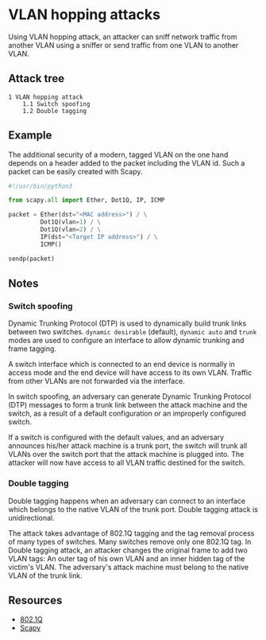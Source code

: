 # VLAN hopping attacks

Using VLAN hopping attack, an attacker can sniff network traffic from another VLAN using a sniffer or send traffic 
from one VLAN to another VLAN.

## Attack tree

```text
1 VLAN hopping attack
    1.1 Switch spoofing 
    1.2 Double tagging
```

## Example

The additional security of a modern, tagged VLAN on the one hand depends on a header added to the
packet including the VLAN id. Such a packet can be easily created with Scapy.

```python
#!/usr/bin/python3

from scapy.all import Ether, Dot1Q, IP, ICMP

packet = Ether(dst="<MAC address>") / \
         Dot1Q(vlan=1) / \
         Dot1Q(vlan=2) / \
         IP(dst="<Target IP address>") / \
         ICMP()

sendp(packet)
```

## Notes

### Switch spoofing

Dynamic Trunking Protocol (DTP) is used to dynamically build trunk links between two switches. `dynamic desirable` 
(default), `dynamic auto` and `trunk` modes are used to configure an interface to allow dynamic trunking and frame 
tagging. 

A switch interface which is connected to an end device is normally in access mode and the end device will have 
access to its own VLAN. Traffic from other VLANs are not forwarded via the interface.

In switch spoofing, an adversary can generate Dynamic Trunking Protocol (DTP) messages to form a trunk link between 
the attack machine and the switch, as a result of a default configuration or an improperly configured switch.

If a switch is configured with the default values, and an adversary announces his/her attack machine is a trunk port, 
the switch will trunk all VLANs over the switch port that the attack machine is plugged into. The attacker
will now have access to all VLAN traffic destined for the switch.

### Double tagging

Double tagging happens when an adversary can connect to an interface which belongs to the native VLAN of 
the trunk port. Double tagging attack is unidirectional.

The attack takes advantage of 802.1Q tagging and the tag removal process of many types of switches. Many switches 
remove only one 802.1Q tag. In Double tagging attack, an attacker changes the original frame to add two VLAN tags: 
An outer tag of his own VLAN and an inner hidden tag of the victim's VLAN. The adversary's attack machine must 
belong to the native VLAN of the trunk link.

## Resources

* [802.1Q](https://standards.ieee.org/ieee/802.1Q/6844/)
* [Scapy](https://scapy.net/)